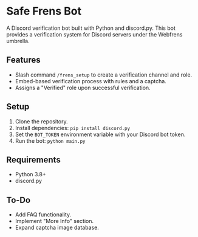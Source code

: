 # Safe Frens Bot

A Discord verification bot built with Python and discord.py. This bot provides a verification system for Discord servers under the Webfrens umbrella.

## Features
- Slash command `/frens_setup` to create a verification channel and role.
- Embed-based verification process with rules and a captcha.
- Assigns a "Verified" role upon successful verification.

## Setup
1. Clone the repository.
2. Install dependencies: `pip install discord.py`
3. Set the `BOT_TOKEN` environment variable with your Discord bot token.
4. Run the bot: `python main.py`

## Requirements
- Python 3.8+
- discord.py

## To-Do
- Add FAQ functionality.
- Implement "More Info" section.
- Expand captcha image database.